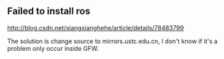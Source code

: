 ## Failed to install ros
http://blog.csdn.net/xiangxianghehe/article/details/78483799

The solution is change source to mirrors.ustc.edu.cn, I don't know if it's a problem only occur inside GFW.


